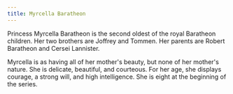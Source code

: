 ```yaml
---
title: Myrcella Baratheon
---
```


Princess Myrcella Baratheon is the second oldest of the royal Baratheon children. Her two brothers are Joffrey and Tommen. Her parents are Robert Baratheon and Cersei Lannister.

Myrcella is as having all of her mother's beauty, but none of her mother's nature. She is delicate, beautiful, and courteous. For her age, she displays courage, a strong will, and high intelligence. She is eight at the beginning of the series.


